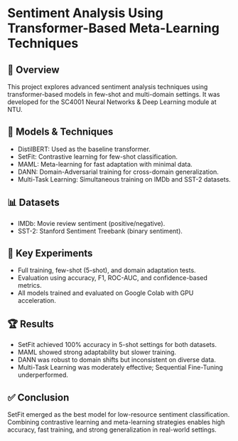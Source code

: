 # Sentiment Analysis Using Transformer-Based Meta-Learning Techniques

## 📘 Overview

This project explores advanced sentiment analysis techniques using transformer-based models in few-shot and multi-domain settings. It was developed for the SC4001 Neural Networks & Deep Learning module at NTU.

## 🧠 Models & Techniques

- DistilBERT: Used as the baseline transformer.
- SetFit: Contrastive learning for few-shot classification.
- MAML: Meta-learning for fast adaptation with minimal data.
- DANN: Domain-Adversarial training for cross-domain generalization.
- Multi-Task Learning: Simultaneous training on IMDb and SST-2 datasets.

## 📊 Datasets

- IMDb: Movie review sentiment (positive/negative).
- SST-2: Stanford Sentiment Treebank (binary sentiment).

## 🧪 Key Experiments

- Full training, few-shot (5-shot), and domain adaptation tests.
- Evaluation using accuracy, F1, ROC-AUC, and confidence-based metrics.
- All models trained and evaluated on Google Colab with GPU acceleration.

## 🏆 Results

- SetFit achieved 100% accuracy in 5-shot settings for both datasets.
- MAML showed strong adaptability but slower training.
- DANN was robust to domain shifts but inconsistent on diverse data.
- Multi-Task Learning was moderately effective; Sequential Fine-Tuning underperformed.

## ✅ Conclusion

SetFit emerged as the best model for low-resource sentiment classification. Combining contrastive learning and meta-learning strategies enables high accuracy, fast training, and strong generalization in real-world settings.